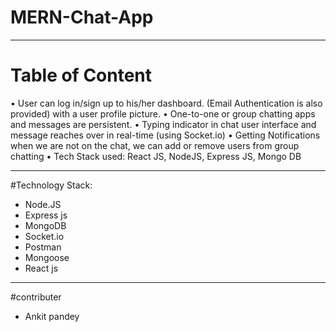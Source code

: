 # MERN-Chat-App

---------------------------------------------------------------------------------------------------------------------------
# Table of Content 
• User can log in/sign up to his/her dashboard. (Email Authentication is
also provided) with a user profile picture.
• One-to-one or group chatting apps and messages are persistent.
• Typing indicator in chat user interface and message reaches over in
real-time (using Socket.io)
• Getting Notifications when we are not on the chat, we can add or
remove users from group chatting
• Tech Stack used: React JS, NodeJS, Express JS, Mongo DB

----------------------------------------------------------------------------------------------------------------------------
#Technology Stack:

   * Node.JS
   * Express js
   * MongoDB
   * Socket.io
   * Postman
   * Mongoose
   * React js
------------------------------------------------------------------------------------------------------------------------------
#contributer

* Ankit pandey
  
